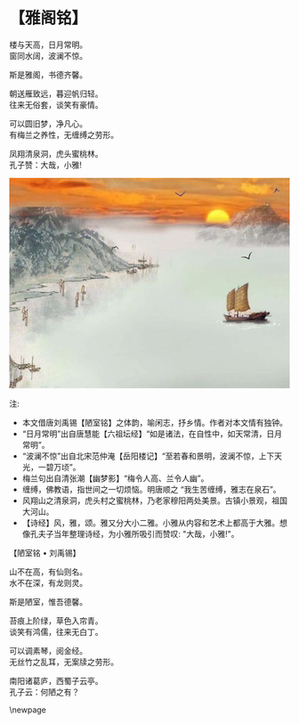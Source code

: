 # 【雅阁铭】

楼与天高，日月常明。  
窗同水阔，波澜不惊。

斯是雅阁，书德齐馨。 

朝送雁致远，暮迎帆归轻。  
往来无俗套，谈笑有豪情。 

可以圆旧梦，净凡心。  
有梅兰之养性，无缠缚之劳形。 

凤翔清泉洞，虎头蜜桃林。  
孔子赞：大哉，小雅!

![](03_ya_ge.jpg)

注: 

- 本文借唐刘禹锡【陋室铭】之体韵，喻闲志，抒乡情。作者对本文情有独钟。
- “日月常明”出自唐慧能【六祖坛经】“如是诸法，在自性中，如天常清，日月常明”。
- “波澜不惊”出自北宋范仲淹【岳阳楼记】“至若春和景明，波澜不惊，上下天光，一碧万顷”。
- 梅兰句出自清张潮【幽梦影】“梅令人高、兰令人幽”。
- 缠缚，佛教语，指世间之一切烦恼。明唐顺之 “我生苦缠缚，雅志在泉石”。
- 风翔山之清泉洞，虎头村之蜜桃林，乃老家穆阳两处美景。古镇小景观，祖国大河山。
- 【诗经】风，雅，颂。雅又分大小二雅。小雅从内容和艺术上都高于大雅。想像孔夫子当年整理诗经，为小雅所吸引而赞叹: "大哉，小雅!"。

【陋室铭 • 刘禹锡】

山不在高，有仙则名。  
水不在深，有龙则灵。

斯是陋室，惟吾德馨。 

苔痕上阶绿，草色入帘青。  
谈笑有鸿儒，往来无白丁。

可以调素琴，阅金经。  
无丝竹之乱耳，无案牍之劳形。

南阳诸葛庐，西蜀子云亭。  
孔子云：何陋之有？

\newpage

